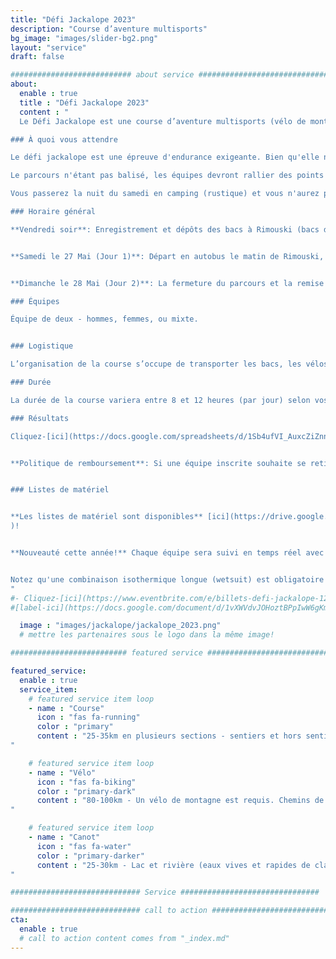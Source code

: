 ```yaml
---
title: "Défi Jackalope 2023"
description: "Course d’aventure multisports"
bg_image: "images/slider-bg2.png"
layout: "service"
draft: false

########################### about service #############################
about:
  enable : true
  title : "Défi Jackalope 2023"
  content : "
  Le Défi Jackalope est une course d’aventure multisports (vélo de montagne, course à pied et canot) qui se déroulera sur 2 jours le 27 et 28 Mai 2023. Cette course d'aventure fait partie de la série mondiale A1 Adventure Racing: https://adventure1series.com/canada/. Les équipes traverseront ~150 km dans la région du Bas-Saint-Laurent en alternant les disciplines sportives.

### À quoi vous attendre

Le défi jackalope est une épreuve d'endurance exigeante. Bien qu'elle n'est pas réservée aux athlètes, vous devez avoir une expérience dans toutes les disciplines touchées par la course. Pendant votre course, vous aurez des décisions à prendre qui influenceront la durée de votre course (p.ex, sur le choix d’aller chercher ou non certains points de contrôle). Dans une certaine mesure, vous pourrez moduler votre parcours selon votre niveau d’énergie et de motivation. Les distances indiquées ci-bas varieront selon vos décisions et vos choix de points de contrôle. Notez qu'il y aura des barrières horaires à certaines étapes de la course.

Le parcours n'étant pas balisé, les équipes devront rallier des points de contrôle en s’orientant avec une boussole et une carte détaillée. Le parcours demeurera secret jusqu’à la journée avant la course.

Vous passerez la nuit du samedi en camping (rustique) et vous n'aurez pas accès à vos véhicules. Vous aurez accès à un bac de matériel par personne spécifiquement pour la nuit de camping.

### Horaire général

**Vendredi soir**: Enregistrement et dépôts des bacs à Rimouski (bacs de camping et bacs de transitions du jour 1)


**Samedi le 27 Mai (Jour 1)**: Départ en autobus le matin de Rimouski, vous terminerez la course sur le site de camping.


**Dimanche le 28 Mai (Jour 2)**: La fermeture du parcours et la remise des prix auront lieu en mi-journée.

### Équipes

Équipe de deux - hommes, femmes, ou mixte.


### Logistique

L’organisation de la course s’occupe de transporter les bacs, les vélos et les canots si requis. Il n’y aura pas de ravitaillement sur le parcours, mais les équipes auront accès à des bacs lors des transitions entre les épreuves.

### Durée

La durée de la course variera entre 8 et 12 heures (par jour) selon vos choix de routes et votre vitesse.

### Résultats

Cliquez-[ici](https://docs.google.com/spreadsheets/d/1Sb4ufVI_AuxcZiZnntBawxmsl67x-fVn/edit?usp=sharing&ouid=101057629570461989254&rtpof=true&sd=true) pour voir les résultats de l'édition 2023. 


**Politique de remboursement**: Si une équipe inscrite souhaite se retirer de l’événement, 85 % des frais d’inscription seront remboursés jusqu’au 1 février 2023. Entre le 2 février et le 15 avril 2023, 50 % des frais d’inscription peuvent être remboursés. Entre le 16 avril et le 20 mai 2023, 25% des frais d’inscription peuvent être remboursés. Entre le 21 mai 2023 et le jour de la course, aucun remboursement sera émis. Jusqu’au 20 mai, les équipes qui ne peuvent pas participer ont la possibilité de transférer leur inscription après en avoir informé le comité organisateur. Dans tous les cas d’annulation, les frais de transaction sont à la charge des équipes.


### Listes de matériel


**Les listes de matériel sont disponibles** [ici](https://drive.google.com/file/d/1sIQR2aNCHtBV6RBAjIvsuvmpkS93t-RE/view?usp=sharing
)!


**Nouveauté cette année!** Chaque équipe sera suivi en temps réel avec une balise GPS qui vous sera prêtée.


Notez qu'une combinaison isothermique longue (wetsuit) est obligatoire par personne (d'une épaisseur minimale de 3mm au corps et 2mm pour les membres). Possibilité de louer lors de l'inscription (bien choisir la grandeur).
"
#- Cliquez-[ici](https://www.eventbrite.com/e/billets-defi-jackalope-12h-2022-245827264967)!
#[label-ici](https://docs.google.com/document/d/1vXWVdvJOHoztBPpIwW6gKmgLnIvYCMgz/edit?usp=sharing&ouid=101057629570461989254&rtpof=true&sd=true)

  image : "images/jackalope/jackalope_2023.png"
  # mettre les partenaires sous le logo dans la même image!

########################## featured service ############################

featured_service:
  enable : true
  service_item:
    # featured service item loop
    - name : "Course"
      icon : "fas fa-running"
      color : "primary"
      content : "25-35km en plusieurs sections - sentiers et hors sentiers, traverse de cours d'eau et de marais.
"

    # featured service item loop
    - name : "Vélo"
      icon : "fas fa-biking"
      color : "primary-dark"
      content : "80-100km - Un vélo de montagne est requis. Chemins de terre – Single track - Chemins forestiers – Sentiers de VTT.
"

    # featured service item loop
    - name : "Canot"
      icon : "fas fa-water"
      color : "primary-darker"
      content : "25-30km - Lac et rivière (eaux vives et rapides de classe 1). Portages (entre 500m et 1.5km)
"

############################# Service ###############################

############################# call to action #################################
cta:
  enable : true
  # call to action content comes from "_index.md"
---
```

